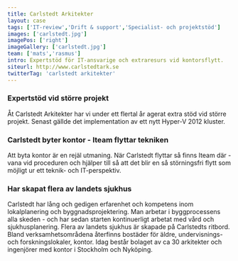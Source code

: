 ```yaml
---
title: Carlstedt Arkitekter
layout: case
tags: ['IT-review','Drift & support','Specialist- och projektstöd']
images: ['carlstedt.jpg']
imagePos: ['right']
imageGallery: ['carlstedt.jpg']
team: ['mats','rasmus']
intro: Expertstöd för IT-ansvarige och extraresurs vid kontorsflytt.
siteurl: http://www.carlstedtark.se
twitterTag: 'carlstedt arkitekter'
---
```


### Expertstöd vid större projekt
Åt Carlstedt Arkitekter har vi under ett flertal år agerat extra stöd vid större projekt. Senast gällde det implementation av ett nytt Hyper-V 2012 kluster.

### Carlstedt byter kontor - Iteam flyttar tekniken
Att byta kontor är en rejäl utmaning. När Carlstedt flyttar så finns Iteam där - vana vid proceduren och hjälper till så att det blir en så störningsfri flytt som möjligt ur ett teknik- och IT-perspektiv. 

### Har skapat flera av landets sjukhus
Carlstedt har lång och gedigen erfarenhet och kompetens inom lokalplanering och byggnadsprojektering. Man arbetar i byggprocessens alla skeden - och har sedan starten kontinuerligt arbetat med vård och sjukhusplanering. Flera av landets sjukhus är skapade på Carlstedts ritbord. Bland verksamhetsområdena återfinns bostäder för äldre, undervisnings- och forskningslokaler, kontor. Idag består bolaget av ca 30 arkitekter och ingenjörer med kontor i Stockholm och Nyköping.